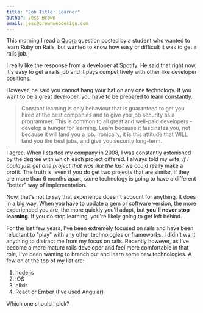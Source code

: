 ```yaml
---
title: "Job Title: Learner"
author: Jess Brown
email: jess@brownwebdesign.com
---
```


This morning I read a [Quora][1] question posted by a student who wanted
to learn Ruby on Rails, but wanted to know how easy or difficult it was
to get a rails job. 

I really like the response from a developer at Spotify. He said that
right now, it's easy to get a rails job and it pays competitively with
other like developer positions. 

However, he said you cannot hang your hat on any one technology. If you
want to be a great developer, you have to be prepared to learn
constantly.

> Constant learning is only behaviour that is guaranteed to get you
> hired at the best companies and to give you job security as a
> programmer. This is  common to all great and well-paid developers -
> develop a hunger for learning. Learn because it fascinates you, not
> because it will land you a job. Ironically, it is this attitude that
> WILL land you the best jobs, and give you security long-term.

I agree. When I started my company in 2008, I was constantly astonished
by the degree with which each project differed. I always told my wife,
*if I could just get one project that was like the last* we could really
make a profit. The truth is, even if you do get two projects that are
similar, if they are more than 6 months apart, some technology is going
to have a different "better" way of implementation. 

Now, that's not to say that experience doesn't account for anything. It
does in a big way. When you have to update a gem or software
version, the more experienced you are, the more quickly you'll adapt, but
**you'll never stop learning**. If you do stop learning, you're likely
going to get left behind. 

For the last few years, I've been extremely focused on rails and have
been reluctant to "play" with any other technologies or frameworks. I
didn't want anything to distract me from my focus on rails. Recently
however, as I've become a more mature rails developer and feel more
comfortable in that role, I've been wanting to branch out and learn some
new technologies. A few on at the top of my list are:

1. node.js
2. iOS
3. elixir
4. React or Ember (I've used Angular)

Which one should I pick?

[1]:http://www.quora.com/What-kind-of-jobs-can-i-get-with-Ruby-on-Rails
